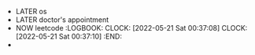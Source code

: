 - LATER os
- LATER doctor's appointment
- NOW leetcode
  :LOGBOOK:
  CLOCK: [2022-05-21 Sat 00:37:08]
  CLOCK: [2022-05-21 Sat 00:37:10]
  :END:
-